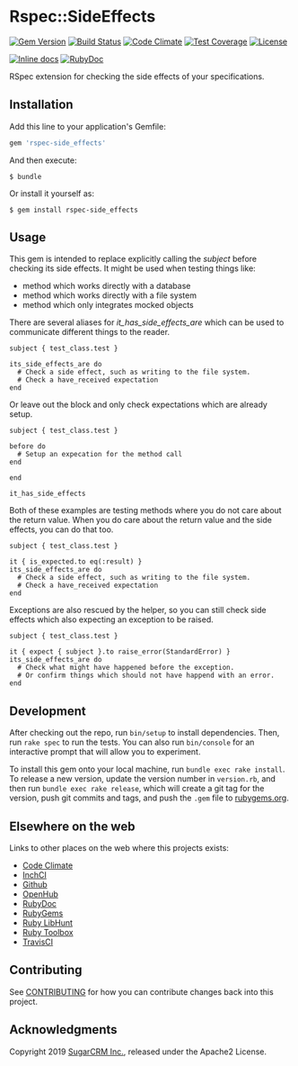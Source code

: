 # Rspec::SideEffects

[![Gem Version](https://badge.fury.io/rb/rspec-side_effects.svg)](http://badge.fury.io/rb/rspec-side_effects)
[![Build Status](https://travis-ci.org/sugarcrm/rspec-side_effects.svg?branch=master)](https://travis-ci.org/sugarcrm/rspec-side_effects)
[![Code Climate](https://codeclimate.com/github/sugarcrm/rspec-side_effects/badges/gpa.svg)](https://codeclimate.com/github/sugarcrm/rspec-side_effects)
[![Test Coverage](https://codeclimate.com/github/sugarcrm/rspec-side_effects/badges/coverage.svg)](https://codeclimate.com/github/sugarcrm/rspec-side_effects/coverage)
[![License](http://img.shields.io/badge/license-Apache2-green.svg?style=flat)](LICENSE)

[![Inline docs](http://inch-ci.org/github/sugarcrm/rspec-side_effects.svg)](http://inch-ci.org/github/sugarcrm/rspec-side_effects)
[![RubyDoc](http://img.shields.io/badge/docs-rdoc.info-blue.svg)](http://rubydoc.org/gems/rspec-side_effects)

RSpec extension for checking the side effects of your specifications.

## Installation

Add this line to your application's Gemfile:

```ruby
gem 'rspec-side_effects'
```

And then execute:

    $ bundle

Or install it yourself as:

    $ gem install rspec-side_effects

## Usage

This gem is intended to replace explicitly calling the *subject* before checking
its side effects. It might be used when testing things like:
* method which works directly with a database
* method which works directly with a file system
* method which only integrates mocked objects

There are several aliases for *it_has_side_effects_are* which can be used to
communicate different things to the reader.

```
subject { test_class.test }

its_side_effects_are do
  # Check a side effect, such as writing to the file system.
  # Check a have_received expectation
end
```

Or leave out the block and only check expectations which are already setup.

```
subject { test_class.test }

before do
  # Setup an expecation for the method call
end

end

it_has_side_effects
```

Both of these examples are testing methods where you do not care about the
return value. When you do care about the return value and the side effects, you
can do that too.

```
subject { test_class.test }

it { is_expected.to eq(:result) }
its_side_effects_are do
  # Check a side effect, such as writing to the file system.
  # Check a have_received expectation
end
```

Exceptions are also rescued by the helper, so you can still check side effects
which also expecting an exception to be raised.

```
subject { test_class.test }

it { expect { subject }.to raise_error(StandardError) }
its_side_effects_are do
  # Check what might have happened before the exception.
  # Or confirm things which should not have happend with an error.
end
```

## Development

After checking out the repo, run `bin/setup` to install dependencies. Then, run `rake spec` to run the tests. You can also run `bin/console` for an interactive prompt that will allow you to experiment.

To install this gem onto your local machine, run `bundle exec rake install`. To release a new version, update the version number in `version.rb`, and then run `bundle exec rake release`, which will create a git tag for the version, push git commits and tags, and push the `.gem` file to [rubygems.org](https://rubygems.org).

## Elsewhere on the web

Links to other places on the web where this projects exists:

* [Code Climate](https://codeclimate.com/github/sugarcrm/rspec-side_effects)
* [InchCI](http://inch-ci.org/github/sugarcrm/rspec-side_effects)
* [Github](https://github.com/sugarcrm/rspec-side_effects)
* [OpenHub](https://www.openhub.net/p/rspec-side_effects)
* [RubyDoc](http://rubydoc.org/gems/rspec-side_effects)
* [RubyGems](https://rubygems.org/gems/rspec-side_effects)
* [Ruby LibHunt](https://ruby.libhunt.com/rspec-side_effects-alternatives)
* [Ruby Toolbox](https://www.ruby-toolbox.com/projects/rspec-side_effects)
* [TravisCI](https://travis-ci.org/sugarcrm/rspec-side_effects)

## Contributing

See [CONTRIBUTING](CONTRIBUTING.md) for how you can contribute changes back into this project.

## Acknowledgments

Copyright 2019 [SugarCRM Inc.](http://sugarcrm.com), released under the Apache2 License.
